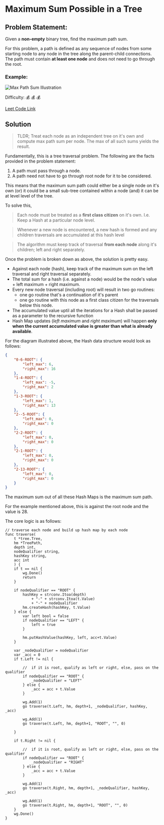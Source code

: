 # Maximum Sum Possible in a Tree

## Problem Statement:

Given a __non-empty__ binary tree, find the maximum path sum.

For this problem, a path is defined as any sequence of nodes from some starting node to any node in the tree along the parent-child connections. The path must contain __at least one node__ and does not need to go through the root.

### Example: 
![Max Path Sum Illustration](https://jeyabalajis.github.io/goalgos/images/max-path-sum.png)

Difficulty: :moneybag: :moneybag: :moneybag:

[Leet Code Link](https://leetcode.com/problems/binary-tree-maximum-path-sum/)

## Solution

> TLDR; Treat each node as an independent tree on it's own and compute max path sum per node. The max of all such sums yields the result.

Fundamentally, this is a tree traversal problem. The following are the facts provided in the problem statement:

1. A path must pass through a node. 
2. A path need not have to go through root node for it to be considered.

This means that the maximum sum path could either be a single node on it's own (or) it could be a small sub-tree contained within a node (and) it can be at level level of the tree.

To solve this, 

> Each node must be treated as a __first class citizen__ on it's own. I.e. Keep a Hash at a particular node level.

> Whenever a new node is encountered, a new hash is formed and any children traversals are accumulated at this hash level

> The algorithm must keep track of traversal __from each node__ along it's children; left and right separately.

Once the problem is broken down as above, the solution is pretty easy.

- Against each node (hash), keep track of the maximum sum on the left traversal and right traversal separately.
- The total sum for a hash (i.e. against a node) would be the node's value + left maximum + right maximum.
- Every new node traversal (including root) will result in two go routines: 
    - one go routine that's a continuation of it's parent
    - one go routine with this node as a first class citizen for the traversals below this node.
- The accumulated value uptil all the iterations for a Hash shall be passed as a parameter to the recursive function
- Hash Map updates (_left maximum_ and _right maximum_) will happen __only when the current accumulated value is greater than what is already available__.

For the diagram illustrated above, the Hash data structure would look as follows:
```json
{
    "0-6-ROOT": {
        "left_max": 6,
        "right_max": 16
    },
    "1-4-ROOT": {
        "left_max": -5,
        "right_max": 2
    },
    "1-3-ROOT": {
        "left_max": 1,
        "right_max": 13
    },
    "2--5-ROOT": {
        "left_max": 0,
        "right_max": 0
    },
    "2-2-ROOT": {
        "left_max": 0,
        "right_max": 0
    },
    "2-1-ROOT": {
        "left_max": 0,
        "right_max": 0
    },
    "2-13-ROOT": {
        "left_max": 0,
        "right_max": 0
    }
}
```

The maximum sum out of all these Hash Maps is the maximum sum path.

For the example mentioned above, this is against the root node and the value is 28.

The core logic is as follows:
```golang
// traverse each node and build up hash map by each node
func traverse(
    t *tree.Tree, 
    hm *TreePath, 
    depth int, 
    nodeQualifier string, 
    hashKey string, 
    acc int
    ) {
	if t == nil {
		wg.Done()
		return
	}

	if nodeQualifier == "ROOT" {
        hashKey = strconv.Itoa(depth) 
            + "-" + strconv.Itoa(t.Value) 
            + "-" + nodeQualifier
		hm.createHash(hashKey, t.Value)
	} else {
		var left bool = false
		if nodeQualifier == "LEFT" {
			left = true
		}

		hm.putHashValue(hashKey, left, acc+t.Value)
	}

	var _nodeQualifier = nodeQualifier
	var _acc = 0
	if t.Left != nil {

		//  if it is root, qualify as left or right, else, pass on the qualifier
		if nodeQualifier == "ROOT" {
			_nodeQualifier = "LEFT"
		} else {
			_acc = acc + t.Value
		}

		wg.Add(1)
		go traverse(t.Left, hm, depth+1, _nodeQualifier, hashKey, _acc)

		wg.Add(1)
		go traverse(t.Left, hm, depth+1, "ROOT", "", 0)

	}

	if t.Right != nil {

		//  if it is root, qualify as left or right, else, pass on the qualifier
		if nodeQualifier == "ROOT" {
			_nodeQualifier = "RIGHT"
		} else {
			_acc = acc + t.Value
		}

		wg.Add(1)
		go traverse(t.Right, hm, depth+1, _nodeQualifier, hashKey, _acc)

		wg.Add(1)
		go traverse(t.Right, hm, depth+1, "ROOT", "", 0)
	}
	wg.Done()
}
```





